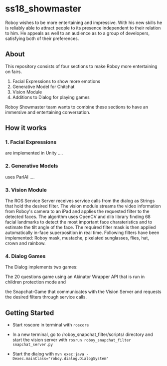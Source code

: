 # ss18_showmaster
Roboy wishes to be more entertaining and impressive. With his new skills he is reliably able to attract people to its presence independent to their relation to him. He appeals as well to an audience as to a group of developers, satisfying both of their preferences.


## About
This repository consists of four sections to make Roboy more entertaining on fairs.
1. Facial Expressions to show more emotions
2. Generative Model for Chitchat
3. Vision Module
4. Additions to Dialog for playing games

Roboy Showmaster team wants to combine these sections to have an immersive and entertaining conversation.


## How it works

### 1. Facial Expressions
are implemented in Unity ....

### 2. Generative Models
uses ParlAI ....

### 3. Vision Module
The ROS Service Server receives service calls from the dialog as Strings that hold the desired filter. The vision module streams the video information from Roboy's camera to an iPad and applies the requested filter to the detected faces. The algorithm uses OpenCV and dlib library finding 68 facial landmarks to detect the most important face charateristics and to estimate the tilt angle of the face. The required filter mask is then applied automatically in-face superposition in real time. Following filters have been implemented: Roboy mask, mustache, pixelated sunglasses, flies, hat, crown and rainbow.

### 4. Dialog Games
The Dialog implements two games: 

The 20 questions game using an Akinator Wrapper API that is run in children protection mode and 

the Snapchat-Game that communicates with the Vision Server and requests the desired filters through service calls.

## Getting Started

- Start roscore in terminal with `roscore`

- In a new terminal, go to /roboy_snapchat_filter/scripts/ directory and start the vision server with `rosrun roboy_snapchat_filter snapchat_server.py`
  
- Start the dialog with `mvn exec:java -Dexec.mainClass="roboy.dialog.DialogSystem"`
